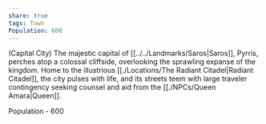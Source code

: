 ```yaml
---
share: true
tags: Town
Population: 600
---
```



(Capital City) The majestic capital of [[../../Landmarks/Saros|Saros]], Pyrris, perches atop a colossal cliffside, overlooking the sprawling expanse of the kingdom. Home to the illustrious [[./Locations/The Radiant Citadel|Radiant Citadel]], the city pulses with life, and its streets teem with large traveler contingency seeking counsel and aid from the [[./NPCs/Queen Amara|Queen]].

Population - 600